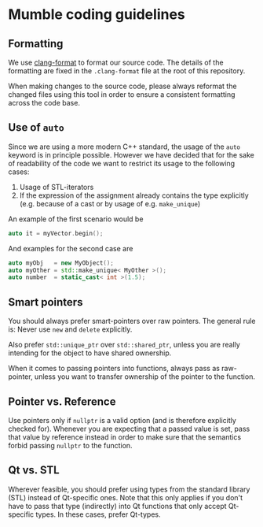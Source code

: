 # Mumble coding guidelines

## Formatting

We use [clang-format](https://clang.llvm.org/docs/ClangFormat.html) to format our source code. The details of the formatting are fixed in the
`.clang-format` file at the root of this repository.

When making changes to the source code, please always reformat the changed files using this tool in order to ensure a consistent formatting across the
code base.


## Use of `auto`

Since we are using a more modern C++ standard, the usage of the `auto` keyword is in principle possible. However we have decided that for the sake of
readability of the code we want to restrict its usage to the following cases:
1. Usage of STL-iterators
2. If the expression of the assignment already contains the type explicitly (e.g. because of a cast or by usage of e.g. `make_unique`)

An example of the first scenario would be
```cpp
auto it = myVector.begin();
```
And examples for the second case are
```cpp
auto myObj   = new MyObject();
auto myOther = std::make_unique< MyOther >();
auto number  = static_cast< int >(1.5);
```


## Smart pointers

You should always prefer smart-pointers over raw pointers. The general rule is: Never use `new` and `delete` explicitly.

Also prefer `std::unique_ptr` over `std::shared_ptr`, unless you are really intending for the object to have shared ownership.

When it comes to passing pointers into functions, always pass as raw-pointer, unless you want to transfer ownership of the pointer to the function.


## Pointer vs. Reference

Use pointers only if `nullptr` is a valid option (and is therefore explicitly checked for). Whenever you are expecting that a passed value is set,
pass that value by reference instead in order to make sure that the semantics forbid passing `nullptr` to the function.


## Qt vs. STL

Wherever feasible, you should prefer using types from the standard library (STL) instead of Qt-specific ones. Note that this only applies if you don't
have to pass that type (indirectly) into Qt functions that only accept Qt-specific types. In these cases, prefer Qt-types.

